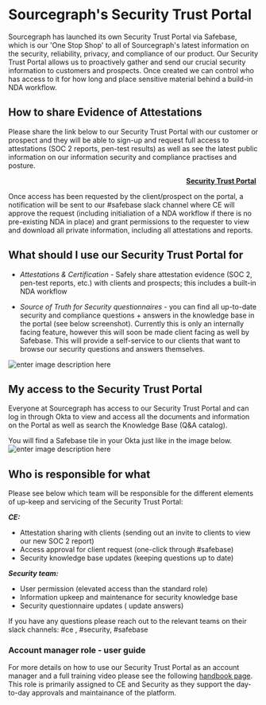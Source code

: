 # Sourcegraph's Security Trust Portal

Sourcegraph has launched its own Security Trust Portal via Safebase, which is our 'One Stop Shop' to all of Sourcegraph's latest information on the security, reliability, privacy, and compliance of our product. Our Security Trust Portal allows us to proactively gather and send our crucial security information to customers and prospects. Once created we can control who has access to it for how long and place sensitive material behind a build-in NDA workflow.

## How to share Evidence of Attestations

Please share the link below to our Security Trust Portal with our customer or prospect and they will be able to sign-up and request full access to attestations (SOC 2 reports, pen-test results) as well as see the latest public information on our information security and compliance practises and posture.

&nbsp;&nbsp;&nbsp;&nbsp;&nbsp;&nbsp;&nbsp;&nbsp;&nbsp;&nbsp;&nbsp;&nbsp;&nbsp;&nbsp;&nbsp;&nbsp;&nbsp;&nbsp;&nbsp;&nbsp;&nbsp;&nbsp;&nbsp;&nbsp;&nbsp;&nbsp;&nbsp;&nbsp;&nbsp;&nbsp;&nbsp;&nbsp;&nbsp;&nbsp;&nbsp;&nbsp;&nbsp;&nbsp;&nbsp;&nbsp;&nbsp;&nbsp;&nbsp;&nbsp;&nbsp;&nbsp;&nbsp;&nbsp;&nbsp;&nbsp;&nbsp;&nbsp;&nbsp;&nbsp;&nbsp;&nbsp;&nbsp;&nbsp;&nbsp;&nbsp;&nbsp;&nbsp;&nbsp;&nbsp;&nbsp;&nbsp;&nbsp;&nbsp;&nbsp;&nbsp;&nbsp;&nbsp;&nbsp;&nbsp;&nbsp;&nbsp;&nbsp;&nbsp;&nbsp;&nbsp;&nbsp;&nbsp;&nbsp;&nbsp;&nbsp;&nbsp;&nbsp;&nbsp;&nbsp;&nbsp;&nbsp;**[Security Trust Portal](https://security.sourcegraph.com)**

Once access has been requested by the client/prospect on the portal, a notification will be sent to our #safebase slack channel where CE will approve the request (including initialiation of a NDA workflow if there is no pre-existing NDA in place) and grant permissions to the requester to view and download all private information, including all attestations and reports.

## What should I use our Security Trust Portal for

- _Attestations & Certification_ - Safely share attestation evidence (SOC 2, pen-test reports, etc.) with clients and prospects; this includes a built-in NDA workflow

- _Source of Truth for Security questionnaires_ - you can find all up-to-date security and compliance questions + answers in the knowledge base in the portal (see below screenshot). Currently this is only an internally facing feature, however this will soon be made client facing as well by Safebase. This will provide a self-service to our clients that want to browse our security questions and answers themselves.

![enter image description here](https://storage.googleapis.com/sourcegraph-assets/KnowledgeBase-Safebase-Security-Trust-Portal.png)

## My access to the Security Trust Portal

Everyone at Sourcegraph has access to our Security Trust Portal and can log in through Okta to view and access all the documents and information on the Portal as well as search the Knowledge Base (Q&A catalog).

You will find a Safebase tile in your Okta just like in the image below.
![enter image description here](https://storage.googleapis.com/sourcegraph-assets/Safebase-Okta-Tile.png)

## Who is responsible for what

Please see below which team will be responsible for the different elements of up-keep and servicing of the Security Trust Portal:

**_CE:_**

- Attestation sharing with clients (sending out an invite to clients to view our new SOC 2 report)
- Access approval for client request (one-click through #safebase)
- Security knowledge base updates (keeping questions up to date)

**_Security team:_**

- User permission (elevated access than the standard role)
- Information upkeep and maintenance for security knowledge base
- Security questionnaire updates ( update answers)

If you have any questions please reach out to the relevant teams on their slack channels: #ce , #security, #safebase

### Account manager role - user guide

For more details on how to use our Security Trust Portal as an account manager and a full training video please see the following [handbook page](./safebase-account-manager-user-guide.md). This role is primarily assigned to CE and Security as they support the day-to-day approvals and maintainance of the platform.
